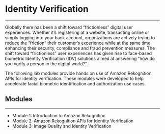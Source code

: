 # Identity Verification

---

Globally there has been a shift toward “frictionless” digital user experiences. Whether it’s registering at a website, transacting online or simply logging into your bank account, organizations are actively trying to reduce the “friction” their customer’s experience while at the same time enhancing their security, compliance and fraud prevention measures. The shift toward “frictionless” user experiences has given rise to face-based biometric Identity Verification (IDV) solutions aimed at answering “how do you verify a person in the digital world?”.

The following lab modules provide hands on use of Amazon Rekognition APIs for identity verification. These modules were developed to help accelerate facial biometric identification and authorization use cases.

## Modules

---

- Module 1: Introduction to Amazon Rekognition
- Module 2: Amazon Rekognition APIs for Identity Verification
- Module 3: Image Quality and Identity Verification
